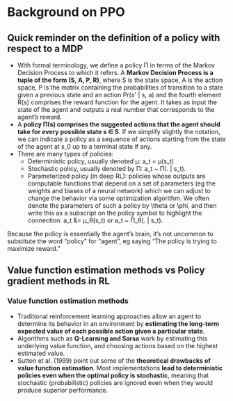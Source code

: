 # Background on PPO

## Quick reminder on the definition of a policy with respect to a MDP

- With formal terminology, we define a policy Π in terms of the Markov Decision Process to which it refers. A **Markov Decision Process is a tuple of the form (S, A, P, R)**, where S is the state space, A is the action space, P is the matrix containing the probabilities of transition to a state given a previous state and an action Pr(s' | s, a) and the fourth element R(s) comprises the reward function for the agent. It takes as input the state of the agent and outputs a real number that corresponds to the agent’s reward.
- A **policy Π(s) comprises the suggested actions that the agent should take for every possible state s ∈ S**. If we simplify slightly the notation, we can indicate a policy as a sequence of actions starting from the state of the agent at s_0 up to a terminal state if any.
- There are many types of policies: 
    - Deterministic policy, usually denoted µ: a_t = µ(s_t)
    - Stochastic policy, usually denoted by Π: a_t ~ Π(. | s_t).
    - Parameterized policy (in deep RL): policies whose outputs are computable functions that depend on a set of parameters (eg the weights and biases of a neural network) which we can adjust to change the behavior via some optimization algorithm. We often denote the parameters of such a policy by \theta or \phi, and then write this as a subscript on the policy symbol to highlight the connection: a_t &= µ_θ(s_t) or a_t ~ Π_θ(. | s_t).

Because the policy is essentially the agent’s brain, it’s not uncommon to substitute the word “policy” for “agent”, eg saying “The policy is trying to maximize reward.”

## Value function estimation methods vs Policy gradient methods in RL

### Value function estimation methods

- Traditional reinforcement learning approaches allow an agent to determine its behavior in an environment by **estimating the long-term expected value of each possible action given a particular state**.
- Algorithms such as **Q-Learning and Sarsa** work by estimating this underlying value function, and choosing actions based on the highest estimated value.
- Sutton et al. (1999) point out some of the **theoretical drawbacks of value function estimation**. Most implementations **lead to deterministic policies even when the optimal policy is stochastic**, meaning that stochastic (probabilistic) policies are ignored even when they would produce superior performance.
